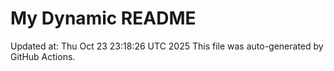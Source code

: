 # My Dynamic README
Updated at: Thu Oct 23 23:18:26 UTC 2025
This file was auto-generated by GitHub Actions.
